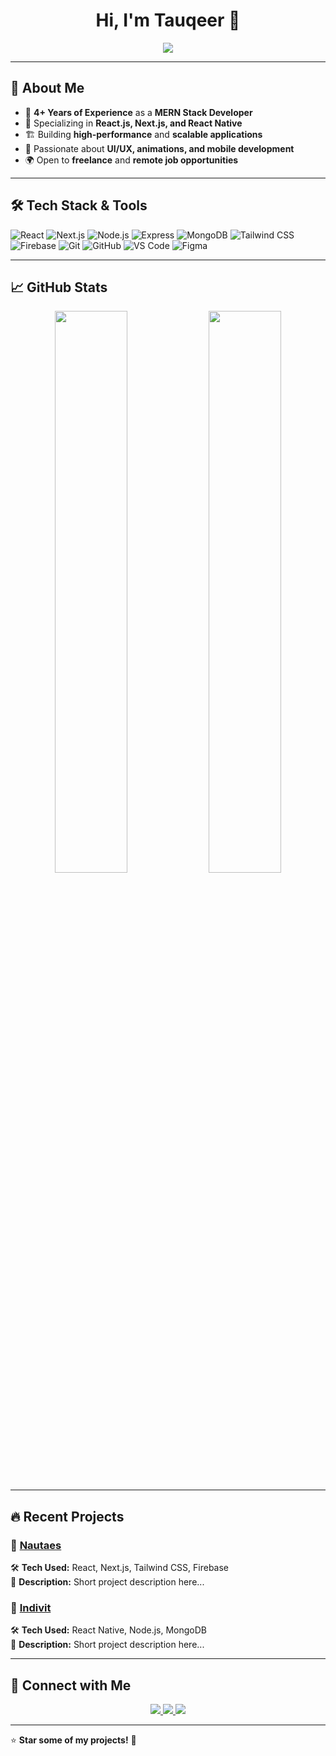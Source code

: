 <!--# Hi there, I'm Tauqeer 👋
🚀 MERN Stack Developer | React.js | Next.js | React Native

🔹 Passionate about building **scalable** and **performant** web and mobile applications.
🔹 Focused on **Next.js SSR/ISR**, **React Native Mobile Apps**, and **REST/GraphQL APIs**.
🔹 Open to **collaborations** and **freelance projects**.

![Tauqeer's GitHub stats](https://github-readme-stats.vercel.app/api?username=Tauqeer180&show_icons=true&theme=radical)

### 🛠️ Tech Stack
![React](https://img.shields.io/badge/React-20232A?style=for-the-badge&logo=react&logoColor=61DAFB)
![Next.js](https://img.shields.io/badge/Next.js-000000?style=for-the-badge&logo=next.js&logoColor=white)
![Node.js](https://img.shields.io/badge/Node.js-43853D?style=for-the-badge&logo=node.js&logoColor=white)
![MongoDB](https://img.shields.io/badge/MongoDB-4EA94B?style=for-the-badge&logo=mongodb&logoColor=white)
![Firebase](https://img.shields.io/badge/Firebase-FFCA28?style=for-the-badge&logo=firebase&logoColor=black)

## 📫 Connect with Me
[![LinkedIn](https://img.shields.io/badge/LinkedIn-Tauqeer-blue?style=for-the-badge&logo=linkedin)](https://linkedin.com/in/tauqeer-abbas-392755150)
-->

<h1 align="center">Hi, I'm Tauqeer 👋</h1>
<p align="center">
  <img src="https://readme-typing-svg.herokuapp.com?font=Roboto&size=22&color=1E90FF&center=true&width=500&lines=MERN+Stack+Developer;React+Native+Expert;Next.js+Lover;Building+Awesome+UIs;Open+Source+Contributor" />
</p>

---

## 🚀 About Me
- 🔭 **4+ Years of Experience** as a **MERN Stack Developer**
- 📱 Specializing in **React.js, Next.js, and React Native**
- 🏗 Building **high-performance** and **scalable applications**
- 🚀 Passionate about **UI/UX, animations, and mobile development**
- 🌍 Open to **freelance** and **remote job opportunities**

---

## 🛠 Tech Stack & Tools
<!--
<p align="center">
  <img src="https://skillicons.dev/icons?i=react,nextjs,nodejs,express,mongodb,tailwind,firebase,git,github,vscode,figma,docker&theme=light" />
</p>
-->
![React](https://img.shields.io/badge/React-20232A?style=for-the-badge&logo=react&logoColor=61DAFB)
![Next.js](https://img.shields.io/badge/Next.js-000000?style=for-the-badge&logo=next.js&logoColor=white)
![Node.js](https://img.shields.io/badge/Node.js-43853D?style=for-the-badge&logo=node.js&logoColor=white)
![Express](https://img.shields.io/badge/Express.js-404D59?style=for-the-badge&logo=express&logoColor=white)
![MongoDB](https://img.shields.io/badge/MongoDB-4EA94B?style=for-the-badge&logo=mongodb&logoColor=white)
![Tailwind CSS](https://img.shields.io/badge/Tailwind_CSS-38B2AC?style=for-the-badge&logo=tailwind-css&logoColor=white)
![Firebase](https://img.shields.io/badge/Firebase-ffca28?style=for-the-badge&logo=firebase&logoColor=black)
![Git](https://img.shields.io/badge/Git-F05032?style=for-the-badge&logo=git&logoColor=white)
![GitHub](https://img.shields.io/badge/GitHub-181717?style=for-the-badge&logo=github&logoColor=white)
![VS Code](https://img.shields.io/badge/VS_Code-007ACC?style=for-the-badge&logo=visual-studio-code&logoColor=white)
![Figma](https://img.shields.io/badge/Figma-F24E1E?style=for-the-badge&logo=figma&logoColor=white)


---

## 📈 GitHub Stats  
<p align="center">
  <img width="48%" src="https://github-readme-stats.vercel.app/api?username=Tauqeer180&show_icons=true&theme=react&count_private=true" />
 <img width="48%" src="https://streak-stats.demolab.com/?user=Tauqeer180&theme=react" />
</p>

---

## 🔥 Recent Projects  
### 🚀 [Nautaes](https://nautaes.com)
🛠 **Tech Used:** React, Next.js, Tailwind CSS, Firebase  
📌 **Description:** Short project description here...  

### 🚀 [Indivit](https://indivit.de)
🛠 **Tech Used:** React Native, Node.js, MongoDB  
📌 **Description:** Short project description here...  

---

## 🤝 Connect with Me  
<p align="center">
  <a href="https://linkedin.com/in/tauqeer-abbas-392755150">
    <img src="https://img.shields.io/badge/LinkedIn-0077B5?style=for-the-badge&logo=linkedin&logoColor=white" />
  </a>
  <a href="mailto:tauqeermalik855@email.com">
    <img src="https://img.shields.io/badge/Email-D14836?style=for-the-badge&logo=gmail&logoColor=white" />
  </a>
  <a href="https://twitter.com/yourtwitter">
    <img src="https://img.shields.io/badge/Twitter-1DA1F2?style=for-the-badge&logo=twitter&logoColor=white" />
  </a>
</p>

---

⭐ **Star some of my projects!** 🚀  
